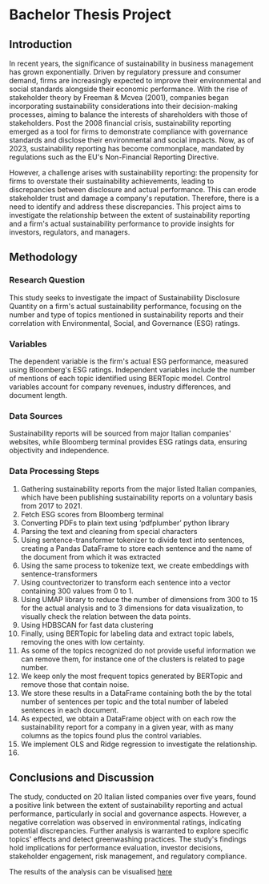# Bachelor Thesis Project 
## Introduction
In recent years, the significance of sustainability in business management has grown exponentially. Driven by regulatory pressure and consumer demand, firms are increasingly expected to improve their environmental and social standards alongside their economic performance. With the rise of stakeholder theory by Freeman & Mcvea (2001), companies began incorporating sustainability considerations into their decision-making processes, aiming to balance the interests of shareholders with those of stakeholders. Post the 2008 financial crisis, sustainability reporting emerged as a tool for firms to demonstrate compliance with governance standards and disclose their environmental and social impacts. Now, as of 2023, sustainability reporting has become commonplace, mandated by regulations such as the EU's Non-Financial Reporting Directive.

However, a challenge arises with sustainability reporting: the propensity for firms to overstate their sustainability achievements, leading to discrepancies between disclosure and actual performance. This can erode stakeholder trust and damage a company's reputation. Therefore, there is a need to identify and address these discrepancies. This project aims to investigate the relationship between the extent of sustainability reporting and a firm's actual sustainability performance to provide insights for investors, regulators, and managers.

## Methodology
### Research Question
This study seeks to investigate the impact of Sustainability Disclosure Quantity on a firm's actual sustainability performance, focusing on the number and type of topics mentioned in sustainability reports and their correlation with Environmental, Social, and Governance (ESG) ratings.

### Variables
The dependent variable is the firm's actual ESG performance, measured using Bloomberg's ESG ratings. Independent variables include the number of mentions of each topic identified using BERTopic model. Control variables account for company revenues, industry differences, and document length.

### Data Sources
Sustainability reports will be sourced from major Italian companies' websites, while Bloomberg terminal provides ESG ratings data, ensuring objectivity and independence.

### Data Processing Steps
1. Gathering sustainability reports from the major listed Italian companies, which have been publishing sustainability reports on a voluntary basis from 2017 to 2021.
2. Fetch ESG scores from Bloomberg terminal
3. Converting PDFs to plain text using ‘pdfplumber’ python library
4. Parsing the text and cleaning from special characters
5. Using sentence-transformer tokenizer to divide text into sentences, creating a Pandas DataFrame to store each sentence and the name of the document from which it was extracted
6. Using the same process to tokenize text, we create embeddings with sentence-transformers
7. Using countvectorizer to transform each sentence into a vector containing 300 values from 0 to 1.
8. Using UMAP library to reduce the number of dimensions from 300 to 15 for the actual analysis and to 3 dimensions for data visualization, to visually check the relation between the data points.
9. Using HDBSCAN for fast data clustering
10. Finally, using BERTopic for labeling data and extract topic labels, removing the ones with low certainty.
11. As some of the topics recognized do not provide useful information we can remove them, for instance one of the clusters is related to page number.
12. We keep only the most frequent topics generated by BERTopic and remove those that contain noise.
13. We store these results in a DataFrame containing both the by the total number of sentences per topic and the total number of labeled sentences in each document.
14. As expected, we obtain a DataFrame object with on each row the sustainability report for a company in a given year, with as many columns as the topics found plus the control variables.
15. We implement OLS and Ridge regression to investigate the relationship.
16. 
## Conclusions and Discussion
The study, conducted on 20 Italian listed companies over five years, found a positive link between the extent of sustainability reporting and actual performance, particularly in social and governance aspects. However, a negative correlation was observed in environmental ratings, indicating potential discrepancies. Further analysis is warranted to explore specific topics' effects and detect greenwashing practices. The study's findings hold implications for performance evaluation, investor decisions, stakeholder engagement, risk management, and regulatory compliance.

The results of the analysis can be visualised [here](https://dizzypanda1-bachelorthesis-datadisplay-uuo8sl.streamlit.app/)
